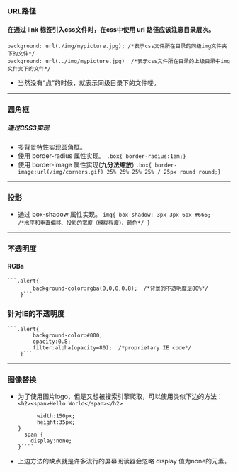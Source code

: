 ### URL路径
#### 在通过 link 标签引入css文件时，在css中使用  url 路径应该注意目录层次。
```
background: url(./img/mypicture.jpg); /*表示css文件所在目录的同级img文件夹下的文件*/
background: url(../img/mypicture.jpg)  /*表示css文件所在目录的上级目录中img文件夹下的文件*/
```
- 当然没有“点”的时候，就表示同级目录下的文件喽。 

---
### 圆角框
##### 通过CSS3实现
- 多背景特性实现圆角框。
- 使用 border-radius 属性实现。
`.box{ border-radius:1em;}`
- 使用 border-image 属性实现(**九分法缩放**)
`.box{ border-image:url(/img/corners.gif) 25% 25% 25% 25% / 25px round round;} `

---
### 投影
- 通过 box-shadow 属性实现。
    `img{
        box-shadow: 3px 3px 6px #666;      
         /*水平和垂直偏移、投影的宽度（模糊程度）、颜色*/
    }`

---
### 不透明度
#### RGBa
    ```.alert{
            background-color:rgba(0,0,0,0.8);  /*背景的不透明度是80%*/
        }```
### 针对IE的不透明度
    ```.alert{
            background-color:#000;
            opacity:0.8;
            filter:alpha(opacity=80);  /*proprietary IE code*/
        }```

---
### 图像替换
- 为了使用图片logo，但是又想被搜索引擎爬取，可以使用类似下边的方法：
  `<h2><span>Hello World</span></h2>`
  ```h2 { background:url(hello_world.gif) no-repeat;
        width:150px;
        height:35px;
  }
    span {
      display:none;
  }````

- 上边方法的缺点就是许多流行的屏幕阅读器会忽略 display 值为none的元素。
